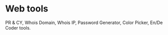 Web tools
=========
PR & CY, Whois Domain, Whois IP, Password Generator, Color Picker, En/De Coder tools.
